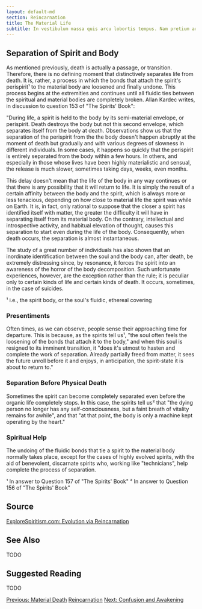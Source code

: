 ```yaml
---
layout: default-md
section: Reincarnation
title: The Material Life
subtitle: In vestibulum massa quis arcu lobortis tempus. Nam pretium arcu in odio vulputate luctus.
---
```


## Separation of Spirit and Body
As mentioned previously, death is actually a passage, or transition.  Therefore, there is no defining moment that distinctively separates life from death.  It is, rather, a process in which the bonds that attach the spirit's perispirit¹ to the material body are loosened and finally undone.  This process begins at the extremities and continues until all fluidic ties between the spiritual and material bodies are completely broken.  Allan Kardec writes, in discussion to question 153 of "The Spirits' Book":

"During life, a spirit is held to the body by its semi-material envelope, or perispirit.  Death destroys the body but not this second envelope, which separates itself from the body at death.  Observations show us that the separation of the perispirit from the the body doesn't happen abruptly at the moment of death but gradually and with various degrees of slowness in different individuals.  In some cases, it happens so quickly that the perispirit is entirely separated from the body within a few hours.  In others, and especially in those whose lives have been highly materialistic and sensual, the release is much slower, sometimes taking days, weeks, even months.

This delay doesn't mean that the life of the body in any way continues or that there is any possibility that it will return to life.  It is simply the result of a certain affinity between the body and the spirit, which is always more or less tenacious, depending on how close to material life the spirit was while on Earth.  It is, in fact, only rational to suppose that the closer a spirit has identified itself with matter, the greater the difficulty it will have in separating itself from its material body.  On the contrary, intellectual and introspective activity, and habitual elevation of thought, causes this separation to start even during the life of the body.  Consequently, when death occurs, the separation is almost instantaneous.

The study of a great number of individuals has also shown that an inordinate identification between the soul and the body can, after death, be extremely distressing since, by resonance, it forces the spirit into an awareness of the horror of the body decomposition.  Such unfortunate experiences, however, are the exception rather than the rule; it is peculiar only to certain kinds of life and certain kinds of death.  It occurs, sometimes, in the case of suicides.

¹  i.e., the spirit body, or the soul's fluidic, ethereal covering


### Presentiments

Often times, as we can observe, people sense their approaching time for departure.  This is because, as the spirits tell us¹, "the soul often feels the loosening of the bonds that attach it to the body," and when this soul is resigned to its imminent transition, it "does it's utmost to hasten and complete the work of separation.  Already partially freed from matter, it sees the future unroll before it and enjoys, in anticipation, the spirit-state it is about to return to." 

### Separation Before Physical Death

Sometimes the spirit can become completely separated even before the organic life completely stops.  In this case, the spirits tell us² that "the dying person no longer has any self-consciousness, but a faint breath of vitality remains for awhile", and that "at that point, the body is only  a machine kept operating by the heart."

### Spiritual Help

The undoing of  the fluidic bonds that tie a spirit to the material body normally takes place, except for the cases of highly evolved spirits, with the aid of benevolent, discarnate spirits who, working like "technicians", help complete the process of separation.

¹  In answer to Question 157 of "The Spirits' Book"
² In answer to Question 156 of "The Spirits' Book"



## Source
[ExploreSpiritism.com: Evolution via Reincarnation](http://file://www.explorespiritism.com/Philosophy_Reincarnation_Planningandbirth_Intro.htm)



## See Also
TODO


## Suggested Reading
TODO




<a href="death" class="button">Previous: Material Death</a>
<a href="./" class="button special">Reincarnation</a>
<a href="awakening" class="button">Next: Confusion and Awakening</a>
